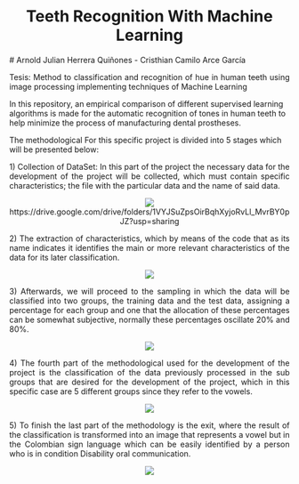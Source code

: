 <h1 align="center"><B> Teeth Recognition With Machine Learning</B></h1>
# Arnold Julian Herrera Quiñones - Cristhian Camilo Arce García
<p align="justify">
Tesis: Method to classification and recognition of hue in human teeth using image processing implementing techniques of Machine Learning

In this repository, an empirical comparison of different supervised learning algorithms is made for the automatic recognition of tones in human teeth to help minimize the process of manufacturing dental prostheses.
</p>

The methodological For this specific project is divided into 5 stages which will be presented below:
<p align="justify">
1) Collection of DataSet: In this part of the project the necessary data for the development of the project will be collected, which must contain specific characteristics; the file with the particular data and the name of said data.
</p>

<p align="center"><img src="https://goo.gl/3ZW8fC">
  https://drive.google.com/drive/folders/1VYJSuZpsOirBqhXyjoRvLl_MvrBY0pJZ?usp=sharing
</p>
<p align="justify"> 
2) The extraction of characteristics, which by means of the code that as its name indicates it identifies the main or more relevant      characteristics of the data for its later classification.
</p>

<p align="center"><img src="https://goo.gl/brNKtw"></p>

<p align="justify"> 
3) Afterwards, we will proceed to the sampling in which the data will be classified into two groups, the training data and the test data, assigning a percentage for each group and one that the allocation of these percentages can be somewhat subjective, normally these percentages oscillate 20% and 80%.
</p>

<p align="center"><img src="https://goo.gl/TYrhRY"></p>

<p align="justify">
 4) The fourth part of the methodological used for the development of the project is the classification of the data previously processed in the sub groups that are desired for the development of the project, which in this specific case are 5 different groups since they refer to the vowels.
</p>
<p align="center"><img src="https://goo.gl/nePP8H"></p>

<p align="justify">
 5) To finish the last part of the methodology is the exit, where the result of the classification is transformed into an image that represents a vowel but in the Colombian sign language which can be easily identified by a person who is in condition Disability oral communication.
</p>
<p align="center"><img src="https://goo.gl/CJvV96"></p>